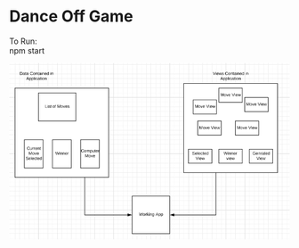 # Dance Off Game

To Run: <br>
npm start

![alt text](https://github.com/olsonso/DanceOffReact/blob/master/DataFlow.png)

